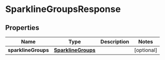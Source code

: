 
# SparklineGroupsResponse

## Properties
Name | Type | Description | Notes
------------ | ------------- | ------------- | -------------
**sparklineGroups** | [**SparklineGroups**](SparklineGroups.md) |  |  [optional]



